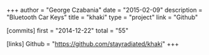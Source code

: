 +++
author = "George Czabania"
date = "2015-02-09"
description = "Bluetooth Car Keys"
title = "khaki"
type = "project"
link = "Github"

[commits]
  first = "2014-12-22"
  total = "55"

[links]
  Github = "https://github.com/stayradiated/khaki"
+++

